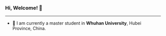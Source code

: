 ### Hi, Welcome! 👋
***
- 🏫 I am currently a master student in **Whuhan University**, Hubei Province, China. 
